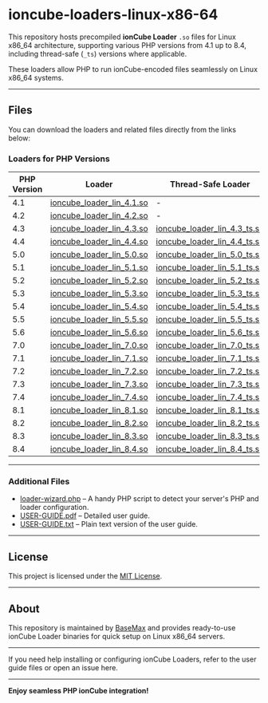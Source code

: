 # ioncube-loaders-linux-x86-64

This repository hosts precompiled **ionCube Loader** `.so` files for Linux x86_64 architecture, supporting various PHP versions from 4.1 up to 8.4, including thread-safe (`_ts`) versions where applicable.

These loaders allow PHP to run ionCube-encoded files seamlessly on Linux x86_64 systems.

---

## Files

You can download the loaders and related files directly from the links below:

### Loaders for PHP Versions

| PHP Version | Loader | Thread-Safe Loader |
|-------------|--------|-------------------|
| 4.1         | [ioncube_loader_lin_4.1.so](https://basemax.github.io/ioncube-loaders-linux-x86-64/ioncube_loader_lin_4.1.so) | - |
| 4.2         | [ioncube_loader_lin_4.2.so](https://basemax.github.io/ioncube-loaders-linux-x86-64/ioncube_loader_lin_4.2.so) | - |
| 4.3         | [ioncube_loader_lin_4.3.so](https://basemax.github.io/ioncube-loaders-linux-x86-64/ioncube_loader_lin_4.3.so) | [ioncube_loader_lin_4.3_ts.so](https://basemax.github.io/ioncube-loaders-linux-x86-64/ioncube_loader_lin_4.3_ts.so) |
| 4.4         | [ioncube_loader_lin_4.4.so](https://basemax.github.io/ioncube-loaders-linux-x86-64/ioncube_loader_lin_4.4.so) | [ioncube_loader_lin_4.4_ts.so](https://basemax.github.io/ioncube-loaders-linux-x86-64/ioncube_loader_lin_4.4_ts.so) |
| 5.0         | [ioncube_loader_lin_5.0.so](https://basemax.github.io/ioncube-loaders-linux-x86-64/ioncube_loader_lin_5.0.so) | [ioncube_loader_lin_5.0_ts.so](https://basemax.github.io/ioncube-loaders-linux-x86-64/ioncube_loader_lin_5.0_ts.so) |
| 5.1         | [ioncube_loader_lin_5.1.so](https://basemax.github.io/ioncube-loaders-linux-x86-64/ioncube_loader_lin_5.1.so) | [ioncube_loader_lin_5.1_ts.so](https://basemax.github.io/ioncube-loaders-linux-x86-64/ioncube_loader_lin_5.1_ts.so) |
| 5.2         | [ioncube_loader_lin_5.2.so](https://basemax.github.io/ioncube-loaders-linux-x86-64/ioncube_loader_lin_5.2.so) | [ioncube_loader_lin_5.2_ts.so](https://basemax.github.io/ioncube-loaders-linux-x86-64/ioncube_loader_lin_5.2_ts.so) |
| 5.3         | [ioncube_loader_lin_5.3.so](https://basemax.github.io/ioncube-loaders-linux-x86-64/ioncube_loader_lin_5.3.so) | [ioncube_loader_lin_5.3_ts.so](https://basemax.github.io/ioncube-loaders-linux-x86-64/ioncube_loader_lin_5.3_ts.so) |
| 5.4         | [ioncube_loader_lin_5.4.so](https://basemax.github.io/ioncube-loaders-linux-x86-64/ioncube_loader_lin_5.4.so) | [ioncube_loader_lin_5.4_ts.so](https://basemax.github.io/ioncube-loaders-linux-x86-64/ioncube_loader_lin_5.4_ts.so) |
| 5.5         | [ioncube_loader_lin_5.5.so](https://basemax.github.io/ioncube-loaders-linux-x86-64/ioncube_loader_lin_5.5.so) | [ioncube_loader_lin_5.5_ts.so](https://basemax.github.io/ioncube-loaders-linux-x86-64/ioncube_loader_lin_5.5_ts.so) |
| 5.6         | [ioncube_loader_lin_5.6.so](https://basemax.github.io/ioncube-loaders-linux-x86-64/ioncube_loader_lin_5.6.so) | [ioncube_loader_lin_5.6_ts.so](https://basemax.github.io/ioncube-loaders-linux-x86-64/ioncube_loader_lin_5.6_ts.so) |
| 7.0         | [ioncube_loader_lin_7.0.so](https://basemax.github.io/ioncube-loaders-linux-x86-64/ioncube_loader_lin_7.0.so) | [ioncube_loader_lin_7.0_ts.so](https://basemax.github.io/ioncube-loaders-linux-x86-64/ioncube_loader_lin_7.0_ts.so) |
| 7.1         | [ioncube_loader_lin_7.1.so](https://basemax.github.io/ioncube-loaders-linux-x86-64/ioncube_loader_lin_7.1.so) | [ioncube_loader_lin_7.1_ts.so](https://basemax.github.io/ioncube-loaders-linux-x86-64/ioncube_loader_lin_7.1_ts.so) |
| 7.2         | [ioncube_loader_lin_7.2.so](https://basemax.github.io/ioncube-loaders-linux-x86-64/ioncube_loader_lin_7.2.so) | [ioncube_loader_lin_7.2_ts.so](https://basemax.github.io/ioncube-loaders-linux-x86-64/ioncube_loader_lin_7.2_ts.so) |
| 7.3         | [ioncube_loader_lin_7.3.so](https://basemax.github.io/ioncube-loaders-linux-x86-64/ioncube_loader_lin_7.3.so) | [ioncube_loader_lin_7.3_ts.so](https://basemax.github.io/ioncube-loaders-linux-x86-64/ioncube_loader_lin_7.3_ts.so) |
| 7.4         | [ioncube_loader_lin_7.4.so](https://basemax.github.io/ioncube-loaders-linux-x86-64/ioncube_loader_lin_7.4.so) | [ioncube_loader_lin_7.4_ts.so](https://basemax.github.io/ioncube-loaders-linux-x86-64/ioncube_loader_lin_7.4_ts.so) |
| 8.1         | [ioncube_loader_lin_8.1.so](https://basemax.github.io/ioncube-loaders-linux-x86-64/ioncube_loader_lin_8.1.so) | [ioncube_loader_lin_8.1_ts.so](https://basemax.github.io/ioncube-loaders-linux-x86-64/ioncube_loader_lin_8.1_ts.so) |
| 8.2         | [ioncube_loader_lin_8.2.so](https://basemax.github.io/ioncube-loaders-linux-x86-64/ioncube_loader_lin_8.2.so) | [ioncube_loader_lin_8.2_ts.so](https://basemax.github.io/ioncube-loaders-linux-x86-64/ioncube_loader_lin_8.2_ts.so) |
| 8.3         | [ioncube_loader_lin_8.3.so](https://basemax.github.io/ioncube-loaders-linux-x86-64/ioncube_loader_lin_8.3.so) | [ioncube_loader_lin_8.3_ts.so](https://basemax.github.io/ioncube-loaders-linux-x86-64/ioncube_loader_lin_8.3_ts.so) |
| 8.4         | [ioncube_loader_lin_8.4.so](https://basemax.github.io/ioncube-loaders-linux-x86-64/ioncube_loader_lin_8.4.so) | [ioncube_loader_lin_8.4_ts.so](https://basemax.github.io/ioncube-loaders-linux-x86-64/ioncube_loader_lin_8.4_ts.so) |

---

### Additional Files

- [loader-wizard.php](https://basemax.github.io/ioncube-loaders-linux-x86-64/loader-wizard.php) – A handy PHP script to detect your server's PHP and loader configuration.
- [USER-GUIDE.pdf](https://basemax.github.io/ioncube-loaders-linux-x86-64/USER-GUIDE.pdf) – Detailed user guide.
- [USER-GUIDE.txt](https://basemax.github.io/ioncube-loaders-linux-x86-64/USER-GUIDE.txt) – Plain text version of the user guide.

---

## License

This project is licensed under the [MIT License](https://github.com/BaseMax/ioncube-loaders-linux-x86-64/blob/main/LICENSE).

---

## About

This repository is maintained by [BaseMax](https://github.com/BaseMax) and provides ready-to-use ionCube Loader binaries for quick setup on Linux x86_64 servers.

---

If you need help installing or configuring ionCube Loaders, refer to the user guide files or open an issue here.

---

**Enjoy seamless PHP ionCube integration!**
